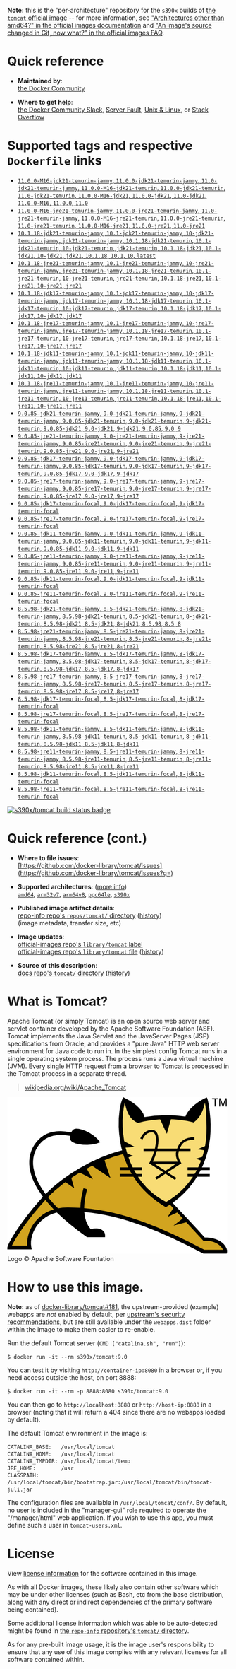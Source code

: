 <!--

********************************************************************************

WARNING:

    DO NOT EDIT "tomcat/README.md"

    IT IS AUTO-GENERATED

    (from the other files in "tomcat/" combined with a set of templates)

********************************************************************************

-->

**Note:** this is the "per-architecture" repository for the `s390x` builds of [the `tomcat` official image](https://hub.docker.com/_/tomcat) -- for more information, see ["Architectures other than amd64?" in the official images documentation](https://github.com/docker-library/official-images#architectures-other-than-amd64) and ["An image's source changed in Git, now what?" in the official images FAQ](https://github.com/docker-library/faq#an-images-source-changed-in-git-now-what).

# Quick reference

-	**Maintained by**:  
	[the Docker Community](https://github.com/docker-library/tomcat)

-	**Where to get help**:  
	[the Docker Community Slack](https://dockr.ly/comm-slack), [Server Fault](https://serverfault.com/help/on-topic), [Unix & Linux](https://unix.stackexchange.com/help/on-topic), or [Stack Overflow](https://stackoverflow.com/help/on-topic)

# Supported tags and respective `Dockerfile` links

-	[`11.0.0-M16-jdk21-temurin-jammy`, `11.0.0-jdk21-temurin-jammy`, `11.0-jdk21-temurin-jammy`, `11.0.0-M16-jdk21-temurin`, `11.0.0-jdk21-temurin`, `11.0-jdk21-temurin`, `11.0.0-M16-jdk21`, `11.0.0-jdk21`, `11.0-jdk21`, `11.0.0-M16`, `11.0.0`, `11.0`](https://github.com/docker-library/tomcat/blob/97251f3bf88258f6edcb6f313970ae1971e4537b/11.0/jdk21/temurin-jammy/Dockerfile)
-	[`11.0.0-M16-jre21-temurin-jammy`, `11.0.0-jre21-temurin-jammy`, `11.0-jre21-temurin-jammy`, `11.0.0-M16-jre21-temurin`, `11.0.0-jre21-temurin`, `11.0-jre21-temurin`, `11.0.0-M16-jre21`, `11.0.0-jre21`, `11.0-jre21`](https://github.com/docker-library/tomcat/blob/b9460102c252660bc38683cf3f68883f00dccb41/11.0/jre21/temurin-jammy/Dockerfile)
-	[`10.1.18-jdk21-temurin-jammy`, `10.1-jdk21-temurin-jammy`, `10-jdk21-temurin-jammy`, `jdk21-temurin-jammy`, `10.1.18-jdk21-temurin`, `10.1-jdk21-temurin`, `10-jdk21-temurin`, `jdk21-temurin`, `10.1.18-jdk21`, `10.1-jdk21`, `10-jdk21`, `jdk21`, `10.1.18`, `10.1`, `10`, `latest`](https://github.com/docker-library/tomcat/blob/97251f3bf88258f6edcb6f313970ae1971e4537b/10.1/jdk21/temurin-jammy/Dockerfile)
-	[`10.1.18-jre21-temurin-jammy`, `10.1-jre21-temurin-jammy`, `10-jre21-temurin-jammy`, `jre21-temurin-jammy`, `10.1.18-jre21-temurin`, `10.1-jre21-temurin`, `10-jre21-temurin`, `jre21-temurin`, `10.1.18-jre21`, `10.1-jre21`, `10-jre21`, `jre21`](https://github.com/docker-library/tomcat/blob/b6551d7785f573f92c379d916c374024fedb5465/10.1/jre21/temurin-jammy/Dockerfile)
-	[`10.1.18-jdk17-temurin-jammy`, `10.1-jdk17-temurin-jammy`, `10-jdk17-temurin-jammy`, `jdk17-temurin-jammy`, `10.1.18-jdk17-temurin`, `10.1-jdk17-temurin`, `10-jdk17-temurin`, `jdk17-temurin`, `10.1.18-jdk17`, `10.1-jdk17`, `10-jdk17`, `jdk17`](https://github.com/docker-library/tomcat/blob/97251f3bf88258f6edcb6f313970ae1971e4537b/10.1/jdk17/temurin-jammy/Dockerfile)
-	[`10.1.18-jre17-temurin-jammy`, `10.1-jre17-temurin-jammy`, `10-jre17-temurin-jammy`, `jre17-temurin-jammy`, `10.1.18-jre17-temurin`, `10.1-jre17-temurin`, `10-jre17-temurin`, `jre17-temurin`, `10.1.18-jre17`, `10.1-jre17`, `10-jre17`, `jre17`](https://github.com/docker-library/tomcat/blob/b6551d7785f573f92c379d916c374024fedb5465/10.1/jre17/temurin-jammy/Dockerfile)
-	[`10.1.18-jdk11-temurin-jammy`, `10.1-jdk11-temurin-jammy`, `10-jdk11-temurin-jammy`, `jdk11-temurin-jammy`, `10.1.18-jdk11-temurin`, `10.1-jdk11-temurin`, `10-jdk11-temurin`, `jdk11-temurin`, `10.1.18-jdk11`, `10.1-jdk11`, `10-jdk11`, `jdk11`](https://github.com/docker-library/tomcat/blob/97251f3bf88258f6edcb6f313970ae1971e4537b/10.1/jdk11/temurin-jammy/Dockerfile)
-	[`10.1.18-jre11-temurin-jammy`, `10.1-jre11-temurin-jammy`, `10-jre11-temurin-jammy`, `jre11-temurin-jammy`, `10.1.18-jre11-temurin`, `10.1-jre11-temurin`, `10-jre11-temurin`, `jre11-temurin`, `10.1.18-jre11`, `10.1-jre11`, `10-jre11`, `jre11`](https://github.com/docker-library/tomcat/blob/b6551d7785f573f92c379d916c374024fedb5465/10.1/jre11/temurin-jammy/Dockerfile)
-	[`9.0.85-jdk21-temurin-jammy`, `9.0-jdk21-temurin-jammy`, `9-jdk21-temurin-jammy`, `9.0.85-jdk21-temurin`, `9.0-jdk21-temurin`, `9-jdk21-temurin`, `9.0.85-jdk21`, `9.0-jdk21`, `9-jdk21`, `9.0.85`, `9.0`, `9`](https://github.com/docker-library/tomcat/blob/97251f3bf88258f6edcb6f313970ae1971e4537b/9.0/jdk21/temurin-jammy/Dockerfile)
-	[`9.0.85-jre21-temurin-jammy`, `9.0-jre21-temurin-jammy`, `9-jre21-temurin-jammy`, `9.0.85-jre21-temurin`, `9.0-jre21-temurin`, `9-jre21-temurin`, `9.0.85-jre21`, `9.0-jre21`, `9-jre21`](https://github.com/docker-library/tomcat/blob/9e2cd9f76f5013325541d36aed10b815405fcdb3/9.0/jre21/temurin-jammy/Dockerfile)
-	[`9.0.85-jdk17-temurin-jammy`, `9.0-jdk17-temurin-jammy`, `9-jdk17-temurin-jammy`, `9.0.85-jdk17-temurin`, `9.0-jdk17-temurin`, `9-jdk17-temurin`, `9.0.85-jdk17`, `9.0-jdk17`, `9-jdk17`](https://github.com/docker-library/tomcat/blob/97251f3bf88258f6edcb6f313970ae1971e4537b/9.0/jdk17/temurin-jammy/Dockerfile)
-	[`9.0.85-jre17-temurin-jammy`, `9.0-jre17-temurin-jammy`, `9-jre17-temurin-jammy`, `9.0.85-jre17-temurin`, `9.0-jre17-temurin`, `9-jre17-temurin`, `9.0.85-jre17`, `9.0-jre17`, `9-jre17`](https://github.com/docker-library/tomcat/blob/9e2cd9f76f5013325541d36aed10b815405fcdb3/9.0/jre17/temurin-jammy/Dockerfile)
-	[`9.0.85-jdk17-temurin-focal`, `9.0-jdk17-temurin-focal`, `9-jdk17-temurin-focal`](https://github.com/docker-library/tomcat/blob/97251f3bf88258f6edcb6f313970ae1971e4537b/9.0/jdk17/temurin-focal/Dockerfile)
-	[`9.0.85-jre17-temurin-focal`, `9.0-jre17-temurin-focal`, `9-jre17-temurin-focal`](https://github.com/docker-library/tomcat/blob/9e2cd9f76f5013325541d36aed10b815405fcdb3/9.0/jre17/temurin-focal/Dockerfile)
-	[`9.0.85-jdk11-temurin-jammy`, `9.0-jdk11-temurin-jammy`, `9-jdk11-temurin-jammy`, `9.0.85-jdk11-temurin`, `9.0-jdk11-temurin`, `9-jdk11-temurin`, `9.0.85-jdk11`, `9.0-jdk11`, `9-jdk11`](https://github.com/docker-library/tomcat/blob/97251f3bf88258f6edcb6f313970ae1971e4537b/9.0/jdk11/temurin-jammy/Dockerfile)
-	[`9.0.85-jre11-temurin-jammy`, `9.0-jre11-temurin-jammy`, `9-jre11-temurin-jammy`, `9.0.85-jre11-temurin`, `9.0-jre11-temurin`, `9-jre11-temurin`, `9.0.85-jre11`, `9.0-jre11`, `9-jre11`](https://github.com/docker-library/tomcat/blob/9e2cd9f76f5013325541d36aed10b815405fcdb3/9.0/jre11/temurin-jammy/Dockerfile)
-	[`9.0.85-jdk11-temurin-focal`, `9.0-jdk11-temurin-focal`, `9-jdk11-temurin-focal`](https://github.com/docker-library/tomcat/blob/97251f3bf88258f6edcb6f313970ae1971e4537b/9.0/jdk11/temurin-focal/Dockerfile)
-	[`9.0.85-jre11-temurin-focal`, `9.0-jre11-temurin-focal`, `9-jre11-temurin-focal`](https://github.com/docker-library/tomcat/blob/9e2cd9f76f5013325541d36aed10b815405fcdb3/9.0/jre11/temurin-focal/Dockerfile)
-	[`8.5.98-jdk21-temurin-jammy`, `8.5-jdk21-temurin-jammy`, `8-jdk21-temurin-jammy`, `8.5.98-jdk21-temurin`, `8.5-jdk21-temurin`, `8-jdk21-temurin`, `8.5.98-jdk21`, `8.5-jdk21`, `8-jdk21`, `8.5.98`, `8.5`, `8`](https://github.com/docker-library/tomcat/blob/97251f3bf88258f6edcb6f313970ae1971e4537b/8.5/jdk21/temurin-jammy/Dockerfile)
-	[`8.5.98-jre21-temurin-jammy`, `8.5-jre21-temurin-jammy`, `8-jre21-temurin-jammy`, `8.5.98-jre21-temurin`, `8.5-jre21-temurin`, `8-jre21-temurin`, `8.5.98-jre21`, `8.5-jre21`, `8-jre21`](https://github.com/docker-library/tomcat/blob/4b942a0053c7c8264742a0c0bfaa4b6d99730733/8.5/jre21/temurin-jammy/Dockerfile)
-	[`8.5.98-jdk17-temurin-jammy`, `8.5-jdk17-temurin-jammy`, `8-jdk17-temurin-jammy`, `8.5.98-jdk17-temurin`, `8.5-jdk17-temurin`, `8-jdk17-temurin`, `8.5.98-jdk17`, `8.5-jdk17`, `8-jdk17`](https://github.com/docker-library/tomcat/blob/97251f3bf88258f6edcb6f313970ae1971e4537b/8.5/jdk17/temurin-jammy/Dockerfile)
-	[`8.5.98-jre17-temurin-jammy`, `8.5-jre17-temurin-jammy`, `8-jre17-temurin-jammy`, `8.5.98-jre17-temurin`, `8.5-jre17-temurin`, `8-jre17-temurin`, `8.5.98-jre17`, `8.5-jre17`, `8-jre17`](https://github.com/docker-library/tomcat/blob/4b942a0053c7c8264742a0c0bfaa4b6d99730733/8.5/jre17/temurin-jammy/Dockerfile)
-	[`8.5.98-jdk17-temurin-focal`, `8.5-jdk17-temurin-focal`, `8-jdk17-temurin-focal`](https://github.com/docker-library/tomcat/blob/97251f3bf88258f6edcb6f313970ae1971e4537b/8.5/jdk17/temurin-focal/Dockerfile)
-	[`8.5.98-jre17-temurin-focal`, `8.5-jre17-temurin-focal`, `8-jre17-temurin-focal`](https://github.com/docker-library/tomcat/blob/4b942a0053c7c8264742a0c0bfaa4b6d99730733/8.5/jre17/temurin-focal/Dockerfile)
-	[`8.5.98-jdk11-temurin-jammy`, `8.5-jdk11-temurin-jammy`, `8-jdk11-temurin-jammy`, `8.5.98-jdk11-temurin`, `8.5-jdk11-temurin`, `8-jdk11-temurin`, `8.5.98-jdk11`, `8.5-jdk11`, `8-jdk11`](https://github.com/docker-library/tomcat/blob/97251f3bf88258f6edcb6f313970ae1971e4537b/8.5/jdk11/temurin-jammy/Dockerfile)
-	[`8.5.98-jre11-temurin-jammy`, `8.5-jre11-temurin-jammy`, `8-jre11-temurin-jammy`, `8.5.98-jre11-temurin`, `8.5-jre11-temurin`, `8-jre11-temurin`, `8.5.98-jre11`, `8.5-jre11`, `8-jre11`](https://github.com/docker-library/tomcat/blob/4b942a0053c7c8264742a0c0bfaa4b6d99730733/8.5/jre11/temurin-jammy/Dockerfile)
-	[`8.5.98-jdk11-temurin-focal`, `8.5-jdk11-temurin-focal`, `8-jdk11-temurin-focal`](https://github.com/docker-library/tomcat/blob/97251f3bf88258f6edcb6f313970ae1971e4537b/8.5/jdk11/temurin-focal/Dockerfile)
-	[`8.5.98-jre11-temurin-focal`, `8.5-jre11-temurin-focal`, `8-jre11-temurin-focal`](https://github.com/docker-library/tomcat/blob/4b942a0053c7c8264742a0c0bfaa4b6d99730733/8.5/jre11/temurin-focal/Dockerfile)

[![s390x/tomcat build status badge](https://img.shields.io/jenkins/s/https/doi-janky.infosiftr.net/job/multiarch/job/s390x/job/tomcat.svg?label=s390x/tomcat%20%20build%20job)](https://doi-janky.infosiftr.net/job/multiarch/job/s390x/job/tomcat/)

# Quick reference (cont.)

-	**Where to file issues**:  
	[https://github.com/docker-library/tomcat/issues](https://github.com/docker-library/tomcat/issues?q=)

-	**Supported architectures**: ([more info](https://github.com/docker-library/official-images#architectures-other-than-amd64))  
	[`amd64`](https://hub.docker.com/r/amd64/tomcat/), [`arm32v7`](https://hub.docker.com/r/arm32v7/tomcat/), [`arm64v8`](https://hub.docker.com/r/arm64v8/tomcat/), [`ppc64le`](https://hub.docker.com/r/ppc64le/tomcat/), [`s390x`](https://hub.docker.com/r/s390x/tomcat/)

-	**Published image artifact details**:  
	[repo-info repo's `repos/tomcat/` directory](https://github.com/docker-library/repo-info/blob/master/repos/tomcat) ([history](https://github.com/docker-library/repo-info/commits/master/repos/tomcat))  
	(image metadata, transfer size, etc)

-	**Image updates**:  
	[official-images repo's `library/tomcat` label](https://github.com/docker-library/official-images/issues?q=label%3Alibrary%2Ftomcat)  
	[official-images repo's `library/tomcat` file](https://github.com/docker-library/official-images/blob/master/library/tomcat) ([history](https://github.com/docker-library/official-images/commits/master/library/tomcat))

-	**Source of this description**:  
	[docs repo's `tomcat/` directory](https://github.com/docker-library/docs/tree/master/tomcat) ([history](https://github.com/docker-library/docs/commits/master/tomcat))

# What is Tomcat?

Apache Tomcat (or simply Tomcat) is an open source web server and servlet container developed by the Apache Software Foundation (ASF). Tomcat implements the Java Servlet and the JavaServer Pages (JSP) specifications from Oracle, and provides a "pure Java" HTTP web server environment for Java code to run in. In the simplest config Tomcat runs in a single operating system process. The process runs a Java virtual machine (JVM). Every single HTTP request from a browser to Tomcat is processed in the Tomcat process in a separate thread.

> [wikipedia.org/wiki/Apache_Tomcat](https://en.wikipedia.org/wiki/Apache_Tomcat)

![logo](https://raw.githubusercontent.com/docker-library/docs/8e31eb93a02d504d0cfe1da435aa31b377fc627d/tomcat/logo.png)Logo &copy; Apache Software Fountation

# How to use this image.

**Note:** as of [docker-library/tomcat#181](https://github.com/docker-library/tomcat/pull/181), the upstream-provided (example) webapps are *not* enabled by default, per [upstream's security recommendations](https://tomcat.apache.org/tomcat-9.0-doc/security-howto.html#Default_web_applications), but are still available under the `webapps.dist` folder within the image to make them easier to re-enable.

Run the default Tomcat server (`CMD ["catalina.sh", "run"]`):

```console
$ docker run -it --rm s390x/tomcat:9.0
```

You can test it by visiting `http://container-ip:8080` in a browser or, if you need access outside the host, on port 8888:

```console
$ docker run -it --rm -p 8888:8080 s390x/tomcat:9.0
```

You can then go to `http://localhost:8888` or `http://host-ip:8888` in a browser (noting that it will return a 404 since there are no webapps loaded by default).

The default Tomcat environment in the image is:

	CATALINA_BASE:   /usr/local/tomcat
	CATALINA_HOME:   /usr/local/tomcat
	CATALINA_TMPDIR: /usr/local/tomcat/temp
	JRE_HOME:        /usr
	CLASSPATH:       /usr/local/tomcat/bin/bootstrap.jar:/usr/local/tomcat/bin/tomcat-juli.jar

The configuration files are available in `/usr/local/tomcat/conf/`. By default, no user is included in the "manager-gui" role required to operate the "/manager/html" web application. If you wish to use this app, you must define such a user in `tomcat-users.xml`.

# License

View [license information](https://www.apache.org/licenses/LICENSE-2.0) for the software contained in this image.

As with all Docker images, these likely also contain other software which may be under other licenses (such as Bash, etc from the base distribution, along with any direct or indirect dependencies of the primary software being contained).

Some additional license information which was able to be auto-detected might be found in [the `repo-info` repository's `tomcat/` directory](https://github.com/docker-library/repo-info/tree/master/repos/tomcat).

As for any pre-built image usage, it is the image user's responsibility to ensure that any use of this image complies with any relevant licenses for all software contained within.
